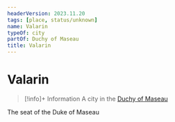 ```yaml
---
headerVersion: 2023.11.20
tags: [place, status/unknown]
name: Valarin
typeOf: city
partOf: Duchy of Maseau
title: Valarin
---
```

# Valarin
>[!info]+ Information
> A city in the [Duchy of Maseau](<./duchy-of-maseau.md>)

The seat of the Duke of Maseau



